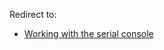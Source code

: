 Redirect to:

*   [Working with the serial console](/index.php?title=Working_with_the_serial_console&redirect=no "Working with the serial console")
